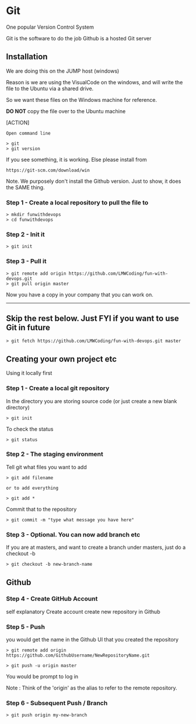 # Git

One popular Version Control System

Git is the software to do the job
Github is a hosted Git server

## Installation

We are doing this on the JUMP host (windows)

Reason is we are using the VisualCode on the windows, and will write the file to the Ubuntu via a shared drive.

So we want these files on the Windows machine for reference.

**DO NOT** copy the file over to the Ubuntu machine

[ACTION]

    Open command line

    > git
    > git version

If you see something, it is working.  Else please install from

    https://git-scm.com/download/win

Note. We purposely don't install the Github version.  Just to show, it does the SAME thing.

### Step 1 - Create a local repository to pull the file to

    > mkdir funwithdevops
    > cd funwithdevops

### Step 2 - Init it

    > git init

### Step 3 - Pull it

    > git remote add origin https://github.com/LMWCoding/fun-with-devops.git
    > git pull origin master 

Now you have a copy in your company that you can work on.

--------

## Skip the rest below.  Just FYI if you want to use Git in future

    > git fetch https://github.com/LMWCoding/fun-with-devops.git master

## Creating your own project etc

Using it locally first

### Step 1 - Create a local git repository

In the directory you are storing source code (or just create a new blank directory)

    > git init

To check the status

    > git status

### Step 2 - The staging environment

Tell git what files you want to add

    > git add filename

    or to add everything

    > git add *

Commit that to the repository

    > git commit -m "type what message you have here"

### Step 3 - Optional.  You can now add branch etc

If you are at masters, and want to create a branch under masters, just do a checkout -b

    > git checkout -b new-branch-name

## Github

### Step 4 - Create GitHub Account

self explanatory
Create account
create new repository in Github

### Step 5 - Push

you would get the name in the Github UI that you created the repository

    > git remote add origin https://github.com/GithubUsername/NewRepositoryName.git

    > git push -u origin master

You would be prompt to log in

Note : Think of the 'origin' as the alias to refer to the remote repository.

### Step 6 - Subsequent Push / Branch

    > git push origin my-new-branch
